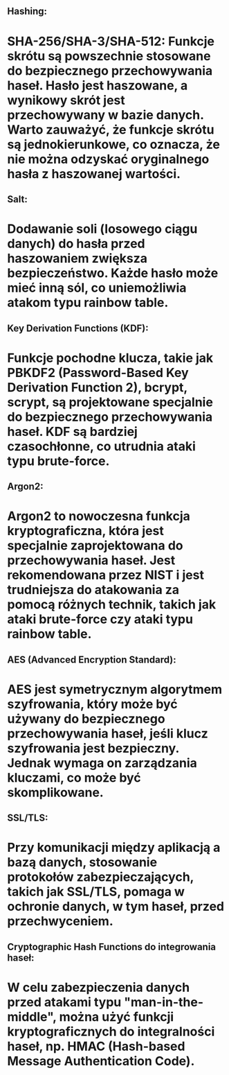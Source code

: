 ## Hashing:

# SHA-256/SHA-3/SHA-512: Funkcje skrótu są powszechnie stosowane do bezpiecznego przechowywania haseł. Hasło jest haszowane, a wynikowy skrót jest przechowywany w bazie danych. Warto zauważyć, że funkcje skrótu są jednokierunkowe, co oznacza, że nie można odzyskać oryginalnego hasła z haszowanej wartości.

## Salt:

# Dodawanie soli (losowego ciągu danych) do hasła przed haszowaniem zwiększa bezpieczeństwo. Każde hasło może mieć inną sól, co uniemożliwia atakom typu rainbow table.

## Key Derivation Functions (KDF):

# Funkcje pochodne klucza, takie jak PBKDF2 (Password-Based Key Derivation Function 2), bcrypt, scrypt, są projektowane specjalnie do bezpiecznego przechowywania haseł. KDF są bardziej czasochłonne, co utrudnia ataki typu brute-force.

## Argon2:

# Argon2 to nowoczesna funkcja kryptograficzna, która jest specjalnie zaprojektowana do przechowywania haseł. Jest rekomendowana przez NIST i jest trudniejsza do atakowania za pomocą różnych technik, takich jak ataki brute-force czy ataki typu rainbow table.

## AES (Advanced Encryption Standard):

# AES jest symetrycznym algorytmem szyfrowania, który może być używany do bezpiecznego przechowywania haseł, jeśli klucz szyfrowania jest bezpieczny. Jednak wymaga on zarządzania kluczami, co może być skomplikowane.

## SSL/TLS:

# Przy komunikacji między aplikacją a bazą danych, stosowanie protokołów zabezpieczających, takich jak SSL/TLS, pomaga w ochronie danych, w tym haseł, przed przechwyceniem.
## Cryptographic Hash Functions do integrowania haseł:

# W celu zabezpieczenia danych przed atakami typu "man-in-the-middle", można użyć funkcji kryptograficznych do integralności haseł, np. HMAC (Hash-based Message Authentication Code).